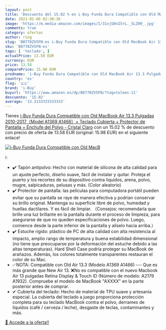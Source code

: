 ```yaml
---
layout: post
title: 'Descuento del 15.02 % en i-Buy Funda Dura Compatible con Old MacB'
date: 2021-02-06 02:30:36
image: 'https://m.media-amazon.com/images/I/31xjU8nISrL._SL200_.jpg'
comments: true
category: ofertas
author: ring
slug: 'B0778ZV5FN-es i-Buy Funda Dura Compatible con Old MacBook Air 13.3...'
sku: 'B0778ZV5FN-es'
tags: [ 'teclado', ]
actualPrice: 13.58 EUR
currency: EUR
price: 13.58
comparePrice: 15.98 EUR
prodname: 'i-Buy Funda Dura Compatible con Old MacBook Air 13.3 Pulgadas 2010-2017（Model A1369 A1466）+ Teclado Cubierta + Protector de Pantalla + Enchufe del Polvo - Cristal Claro'
country: 'es'
flag: '🇪🇸'
brand: 'i-Buy'
buyurl: 'https://www.amazon.es/dp/B0778ZV5FN/?tag=tolees-21'
descuento: '15.02'
average: '13.3133333333333'
---
```


Tienes [i-Buy Funda Dura Compatible con Old MacBook Air 13.3 Pulgadas 2010-2017（Model A1369 A1466）+ Teclado Cubierta + Protector de Pantalla + Enchufe del Polvo - Cristal Claro](https://www.amazon.es/dp/B0778ZV5FN/?tag=tolees-21) con un 15.02 % de descuento con precio de oferta de 13.58 EUR (original: 15.98 EUR) en el siguiente enlace!

[![i-Buy Funda Dura Compatible con Old MacB](https://m.media-amazon.com/images/I/31xjU8nISrL._SL200_.jpg)](https://www.amazon.es/dp/B0778ZV5FN/?tag=tolees-21)

ℹ️:

- ✔️ Tapón antipolvo: Hecho con material de silicona de alta calidad para un ajuste perfecto, diseño suave, fácil de instalar y quitar. Proteja el puerto y los recortes de su dispositivo contra líquidos, arena, polvo, mugre, salpicaduras, pelusas y más. (Color aleatorio)
- ✔️ Protector de pantalla: las películas para computadora portátil pueden evitar que su pantalla se raye de manera efectiva y podrían conservar su brillo original. Mantenga su superficie libre de polvo, humedad y huellas dactilares. Y es fácil de limpiar. （Consejos: recomendaría que brille una luz brillante en la pantalla durante el proceso de limpieza, para asegurarse de que no queden especificaciones de polvo. Luego, comience desde la parte inferior de la pantalla y alíselo hacia arriba.）
- ✔️ Estuche rígido: plástico de PC de alta calidad con alta resistencia al impacto, amplio rango de temperatura y buena estabilidad dimensional (no tiene que preocuparse por la deformación del estuche debido a las altas temperaturas). Hard Shell Case podría proteger su MacBook de arañazos. Además, los colores totalmente transparentes restauran el color de su Mac.
- ✅NOTA: Compatible con Old Air 13.3 (Modelo A1369 A1466) --- Que es más grande que New Air 13. ❌No es compatible con el nuevo Macbook Air 13 pulgadas Retina Display & Touch ID (Número de modelo: A2179 A1932). Compruebe el modelo de MacBook "AXXXX" en la parte posterior antes de comprar.
- ✔ Cubierta del teclado: Hecho de material de TPU suave y artesanía especial. La cubierta del teclado a juego proporciona protección completa para su teclado MacBook contra el polvo, derrames de líquidos (café / cerveza / leche), desgaste de teclas, contaminantes y más.

[🛒 Accede a la oferta!!](https://www.amazon.es/dp/B0778ZV5FN/?tag=tolees-21)
